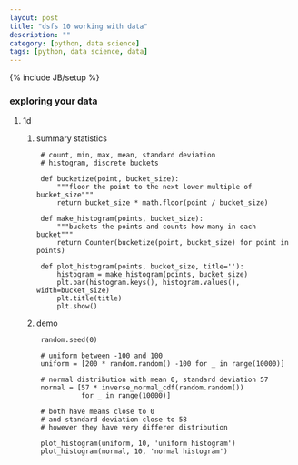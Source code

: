 ```yaml
---
layout: post
title: "dsfs 10 working with data"
description: ""
category: [python, data science]
tags: [python, data science, data]
---
```

{% include JB/setup %}


### exploring your data

1. 1d

    1. summary statistics

            # count, min, max, mean, standard deviation
            # histogram, discrete buckets

            def bucketize(point, bucket_size):
                """floor the point to the next lower multiple of bucket_size"""
                return bucket_size * math.floor(point / bucket_size)

            def make_histogram(points, bucket_size):
                """buckets the points and counts how many in each bucket"""
                return Counter(bucketize(point, bucket_size) for point in points)

            def plot_histogram(points, bucket_size, title=''):
                histogram = make_histogram(points, bucket_size)
                plt.bar(histogram.keys(), histogram.values(), width=bucket_size)
                plt.title(title)
                plt.show()

    1. demo

            random.seed(0)

            # uniform between -100 and 100
            uniform = [200 * random.random() -100 for _ in range(10000)]

            # normal distribution with mean 0, standard deviation 57
            normal = [57 * inverse_normal_cdf(random.random())
                      for _ in range(10000)]

            # both have means close to 0
            # and standard deviation close to 58
            # however they have very differen distribution

            plot_histogram(uniform, 10, 'uniform histogram')
            plot_histogram(normal, 10, 'normal histogram')
